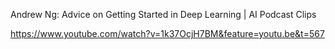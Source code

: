 Andrew Ng: Advice on Getting Started in Deep Learning | AI Podcast Clips

https://www.youtube.com/watch?v=1k37OcjH7BM&feature=youtu.be&t=567